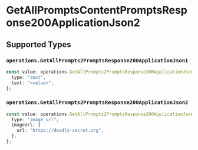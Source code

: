 # GetAllPromptsContentPromptsResponse200ApplicationJson2


## Supported Types

### `operations.GetAllPrompts2PromptsResponse200ApplicationJson1`

```typescript
const value: operations.GetAllPrompts2PromptsResponse200ApplicationJson1 = {
  type: "text",
  text: "<value>",
};
```

### `operations.GetAllPrompts2PromptsResponse200ApplicationJson2`

```typescript
const value: operations.GetAllPrompts2PromptsResponse200ApplicationJson2 = {
  type: "image_url",
  imageUrl: {
    url: "https://deadly-secret.org",
  },
};
```

